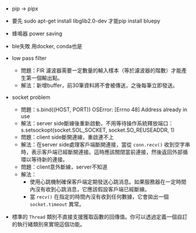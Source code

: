 * pip -> pipx
* 要先 sudo apt-get install libglib2.0-dev 才能pip install bluepy
* 蜂鳴器 power saving
* ble失敗 用docker, conda也是
* low pass filter
	* 問題：FIR 濾波器需要一定數量的輸入樣本（等於濾波器的階數）才能產生第一個輸出點。
	* 解法：新增buffer，前30筆資料將不會被傳送，之後每筆立即發送。

* socket problem
	* 問題：s.bind((HOST, PORT)) OSError: [Errno 48] Address already in use
	* 解法：server side斷線後重新啟動，不用等待操作系統釋放端口：s.setsockopt(socket.SOL_SOCKET, socket.SO_REUSEADDR, 1)
	* 問題：client side斷開連線，重啟連不上
	* 解法：在server side處理客戶端斷開連接，當從 `conn.recv()` 收到空字串時，表示客戶端已經斷開連接。這時應該關閉當前連接，然後返回外部循環以等待新的連接。
	* 問題：client意外斷線，server不知道
	* 解法：
		* 使用心跳機制確保客戶端定期發送心跳消息。如果服務器在一定時間內沒有收到心跳消息，它應該假設客戶端已經斷線。
		* 當 `recv()` 在指定的時間內沒有收到任何數據，它會拋出一個 `socket.timeout` 異常。
* 標準的 `Thread` 類別不直接支援獲取函數的回傳值。你可以透過定義一個自訂的執行緒類別來實現這個功能。